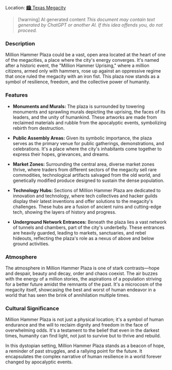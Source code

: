 Location: [🏙 Texas Megacity](../../-texas-megacity.md)

> [!warning] AI generated content
> *This document may contain text generated by ChatGPT or another AI. If this idea offends you, do not proceed.*

### Description

Million Hammer Plaza could be a vast, open area located at the heart of one of the megacities, a place where the city's energy converges. It's named after a historic event, the "Million Hammer Uprising," where a million citizens, armed only with hammers, rose up against an oppressive regime that once ruled the megacity with an iron fist. This plaza now stands as a symbol of resilience, freedom, and the collective power of humanity.

### Features

- **Monuments and Murals:** The plaza is surrounded by towering monuments and sprawling murals depicting the uprising, the faces of its leaders, and the unity of humankind. These artworks are made from reclaimed materials and rubble from the apocalyptic events, symbolizing rebirth from destruction.
    
- **Public Assembly Areas:** Given its symbolic importance, the plaza serves as the primary venue for public gatherings, demonstrations, and celebrations. It's a place where the city's inhabitants come together to express their hopes, grievances, and dreams.
    
- **Market Zones:** Surrounding the central area, diverse market zones thrive, where traders from different sectors of the megacity sell rare commodities, technological artifacts salvaged from the old world, and genetically modified produce designed to sustain the dense population.
    
- **Technology Hubs:** Sections of Million Hammer Plaza are dedicated to innovation and technology, where tech collectives and hacker guilds display their latest inventions and offer solutions to the megacity's challenges. These hubs are a fusion of ancient ruins and cutting-edge tech, showing the layers of history and progress.
    
- **Underground Network Entrances:** Beneath the plaza lies a vast network of tunnels and chambers, part of the city's underbelly. These entrances are heavily guarded, leading to markets, sanctuaries, and rebel hideouts, reflecting the plaza's role as a nexus of above and below ground activities.
    

### Atmosphere

The atmosphere in Million Hammer Plaza is one of stark contrasts—hope and despair, beauty and decay, order and chaos coexist. The air buzzes with the energy of a million stories, the aspirations of a population striving for a better future amidst the remnants of the past. It's a microcosm of the megacity itself, showcasing the best and worst of human endeavor in a world that has seen the brink of annihilation multiple times.

### Cultural Significance

Million Hammer Plaza is not just a physical location; it's a symbol of human endurance and the will to reclaim dignity and freedom in the face of overwhelming odds. It's a testament to the belief that even in the darkest times, humanity can find light, not just to survive but to thrive and rebuild.

In this dystopian setting, Million Hammer Plaza stands as a beacon of hope, a reminder of past struggles, and a rallying point for the future. It encapsulates the complex narrative of human resilience in a world forever changed by apocalyptic events.